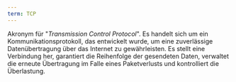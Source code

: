 ```yaml
---
term: TCP
---
```


Akronym für "*Transmission Control Protocol*". Es handelt sich um ein Kommunikationsprotokoll, das entwickelt wurde, um eine zuverlässige Datenübertragung über das Internet zu gewährleisten. Es stellt eine Verbindung her, garantiert die Reihenfolge der gesendeten Daten, verwaltet die erneute Übertragung im Falle eines Paketverlusts und kontrolliert die Überlastung.